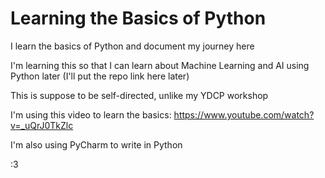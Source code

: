 # Learning the Basics of Python
I learn the basics of Python and document my journey here

I'm learning this so that I can learn about Machine Learning and AI using Python later 
(I'll put the repo link here later)

This is suppose to be self-directed, unlike my YDCP workshop

I'm using this video to learn the basics:
https://www.youtube.com/watch?v=_uQrJ0TkZlc

I'm also using PyCharm to write in Python

:3
